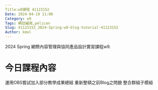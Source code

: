 ```yaml
---
Title:w9課程 41123152
Date: 2024-04-19 11:00
Category: w9
Tags: 網誌編寫,pelican
Slug: 41123152_2024-Spring-w9-blog-tutorial-41123152
Author: kmol
---
```


2024 Spring 網際內容管理與協同產品設計實習課程w9.

<!-- PELICAN_END_SUMMARY -->

# 今日課程內容

運用OBS嘗試加入部分教學成果總結
重新整頓之前Blog之問題
整合群組子模組
